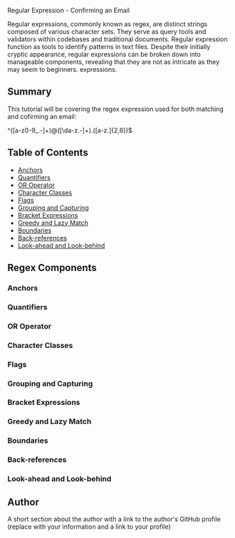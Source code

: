 Regular Expression - Confirming an Email

Regular expressions, commonly known as regex, are distinct strings composed of various character sets. They serve as query tools and validators within codebases and traditional documents. Regular expression function as tools to identify patterns in text files. Despite their initially cryptic appearance, regular expressions can be broken down into manageable components, revealing that they are not as intricate as they may seem to beginners.  expressions.

## Summary

This tutorial will be covering the regex expression used for both matching and cofirming an email:

^([a-z0-9_\.-]+)@([\da-z\.-]+)\.([a-z\.]{2,6})$


## Table of Contents

- [Anchors](#anchors)
- [Quantifiers](#quantifiers)
- [OR Operator](#or-operator)
- [Character Classes](#character-classes)
- [Flags](#flags)
- [Grouping and Capturing](#grouping-and-capturing)
- [Bracket Expressions](#bracket-expressions)
- [Greedy and Lazy Match](#greedy-and-lazy-match)
- [Boundaries](#boundaries)
- [Back-references](#back-references)
- [Look-ahead and Look-behind](#look-ahead-and-look-behind)

## Regex Components

### Anchors

### Quantifiers

### OR Operator

### Character Classes

### Flags

### Grouping and Capturing

### Bracket Expressions

### Greedy and Lazy Match

### Boundaries

### Back-references

### Look-ahead and Look-behind

## Author

A short section about the author with a link to the author's GitHub profile (replace with your information and a link to your profile)
